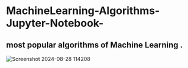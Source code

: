 # MachineLearning-Algorithms-Jupyter-Notebook-

most popular algorithms of  Machine Learning .
----------------------------
![Screenshot 2024-08-28 114208](https://github.com/user-attachments/assets/0d43d380-e3f6-4426-9994-9aa048be93d7 )

